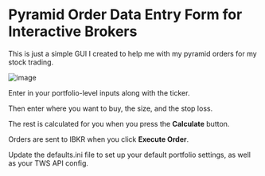 # Pyramid Order Data Entry Form for Interactive Brokers

This is just a simple GUI I created to help me with my pyramid orders for my stock trading.

![image](https://github.com/rocketpoweryul/IBKR-Pyramid-Order-GUI/assets/5898307/16f0c3b0-5028-4816-94eb-2d4f78bd163d)

Enter in your portfolio-level inputs along with the ticker.

Then enter where you want to buy, the size, and the stop loss. 

The rest is calculated for you when you press the **Calculate** button.

Orders are sent to IBKR when you click **Execute Order**. 

Update the defaults.ini file to set up your default portfolio settings, as well as your TWS API config.
